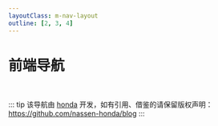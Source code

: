 ```yaml
---
layoutClass: m-nav-layout
outline: [2, 3, 4]
---
```


<script setup>
import { NAV_DATA } from './data'
</script>
<style src="./index.scss"></style>

# 前端导航

<MNavLinks v-for="{title, items} in NAV_DATA" :title="title" :items="items"/>

<br />

::: tip
该导航由 [honda](https://github.com/honda1996) 开发，如有引用、借鉴的请保留版权声明：<https://github.com/nassen-honda/blog>
:::
